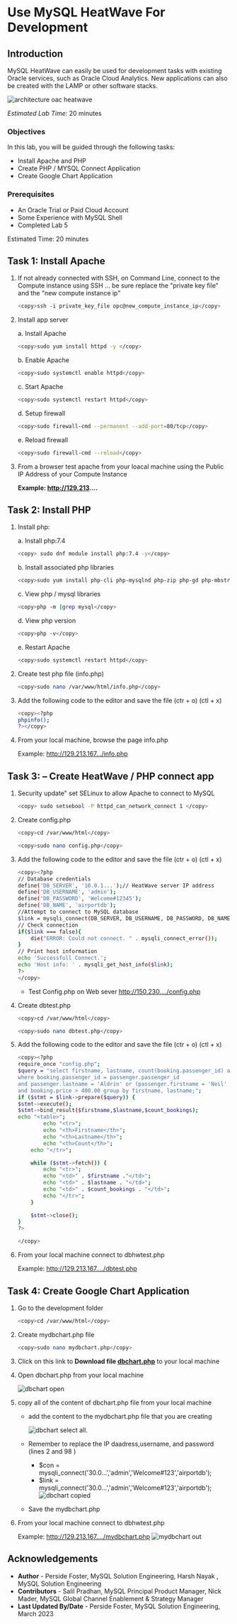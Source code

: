 # Use MySQL HeatWave For Development  

## Introduction

MySQL HeatWave can easily be used for development tasks with existing Oracle services, such as Oracle Cloud Analytics. New applications can also be created with the LAMP or other software stacks.

![architecture oac heatwave](./images/architecture-oac-heatwave.png "architecture oac heatwave ")

_Estimated Lab Time:_ 20 minutes

### Objectives

In this lab, you will be guided through the following tasks:

- Install Apache and PHP
- Create PHP / MYSQL Connect Application
- Create Google Chart Application

### Prerequisites

- An Oracle Trial or Paid Cloud Account
- Some Experience with MySQL Shell
- Completed Lab 5

Estimated Time: 20 minutes

## Task 1: Install Apache

1. If not already connected with SSH, on Command Line, connect to the Compute instance using SSH ... be sure replace the  "private key file"  and the "new compute instance ip"

     ```bash
    <copy>ssh -i private_key_file opc@new_compute_instance_ip</copy>
     ```

2. Install app server

    a. Install Apache
    
    ```bash
    <copy>sudo yum install httpd -y </copy>
    ```
    b. Enable Apache

    ```bash
    <copy>sudo systemctl enable httpd</copy>
    ```

    c. Start Apache

    ```bash
    <copy>sudo systemctl restart httpd</copy>
    ```

    d. Setup firewall

    ```bash
    <copy>sudo firewall-cmd --permanent --add-port=80/tcp</copy>
    ```
    
    e. Reload firewall

    ```bash
    <copy>sudo firewall-cmd --reload</copy>
    ```

3.	From a browser test apache from your loacal machine using the Public IP Address of your Compute Instance

    **Example: http://129.213....**

## Task 2: Install PHP

1.	Install php:

    a. Install php:7.4

    ```bash
    <copy> sudo dnf module install php:7.4 -y</copy>
    ```
     
    b. Install associated php libraries

    ```bash
    <copy>sudo yum install php-cli php-mysqlnd php-zip php-gd php-mbstring php-xml php-json -y</copy>
    ```

    c. View  php / mysql libraries

    ```bash
    <copy>php -m |grep mysql</copy>
    ```
    d. View php version

    ```bash
    <copy>php -v</copy>
    ```
    e. Restart Apache

    ```bash
    <copy>sudo systemctl restart httpd</copy>
    ```

2. Create test php file (info.php)

    ```bash
    <copy>sudo nano /var/www/html/info.php</copy>
    ```

3. Add the following code to the editor and save the file (ctr + o) (ctl + x)

    ```bash
    <copy><?php
    phpinfo();
    ?></copy>
    ```

4. From your local machine, browse the page info.php

   Example: http://129.213.167.../info.php

## Task 3: – Create HeatWave / PHP connect app

1. Security update"   set SELinux to allow Apache to connect to MySQL

    ```bash
    <copy> sudo setsebool -P httpd_can_network_connect 1 </copy>
    ```

2.	Create config.php

    ```bash
    <copy>cd /var/www/html</copy>
    ```

    ```bash
    <copy>sudo nano config.php</copy>
    ```

3. Add the following code to the editor and save the file (ctr + o) (ctl + x)

    ```bash
    <copy><?php
    // Database credentials
    define('DB_SERVER', '10.0.1...');// HeatWave server IP address
    define('DB_USERNAME', 'admin');
    define('DB_PASSWORD', 'Welcome#12345');
    define('DB_NAME', 'airportdb');
    //Attempt to connect to MySQL database
    $link = mysqli_connect(DB_SERVER, DB_USERNAME, DB_PASSWORD, DB_NAME);
    // Check connection
    if($link === false){
        die("ERROR: Could not connect. " . mysqli_connect_error());
    }
    // Print host information
    echo 'Successfull Connect.';
    echo 'Host info: ' . mysqli_get_host_info($link);
    ?>
    </copy>
    ```

    - Test Config.php on Web sever http://150.230..../config.php

4. Create dbtest.php

    ```bash
    <copy>cd /var/www/html</copy>
    ```

    ```bash
    <copy>sudo nano dbtest.php</copy>
    ```

5. Add the following code to the editor and save the file (ctr + o) (ctl + x)

    ```bash
    <copy><?php
    require_once "config.php";
    $query = "select firstname, lastname, count(booking.passenger_id) as count_bookings from passenger, booking
    where booking.passenger_id = passenger.passenger_id
    and passenger.lastname = 'Aldrin' or (passenger.firstname = 'Neil' and passenger.lastname = 'Armstrong')
    and booking.price > 400.00 group by firstname, lastname;";
    if ($stmt = $link->prepare($query)) {
    $stmt->execute();
    $stmt->bind_result($firstname,$lastname,$count_bookings);
    echo "<table>";
            echo "<tr>";
            echo "<th>Firstname</th>";
            echo "<th>Lastname</th>";
            echo "<th>Count</th>";
        echo "</tr>";

        while ($stmt->fetch()) {
            echo "<tr>";
            echo "<td>" . $firstname ."</td>";
            echo "<td>" . $lastname . "</td>";
            echo "<td>" . $count_bookings . "</td>";
            echo "</tr>";
        }

        $stmt->close();
    }
    ?>

    </copy>
    ```

6. From your local  machine connect to dbhwtest.php

    Example: http://129.213.167..../dbtest.php  

## Task 4: Create Google Chart Application

1. Go to the development folder

    ```bash
    <copy>cd /var/www/html</copy>
    ```

2. Create mydbchart.php file

    ```bash
    <copy>sudo nano mydbchart.php</copy>
    ```

3. Click on this link to **Download file [dbchart.php](files/dbchart.php)**  to your local machine
4. Open dbchart.php from your local machine

    ![dbchart open](./images/dbchart-open.png "dbchart open ")

5. copy all of the content of dbchart.php file from your local machine
    - add the content to the mydbchart.php file that you are  creating

        ![dbchart select all.](./images/dbchart-select-all.png "dbchart select all ")
    - Remember to replace the IP daadress,username, and password (lines 2 and 98 )
        - $con = mysqli_connect('30.0...','admin','Welcome#123','airportdb');
        - $link = mysqli_connect('30.0...','admin','Welcome#123','airportdb');
        ![dbchart copied](./images/dbchart-copied.png "dbchart copied ")
    - Save the mydbchart.php 

6. From your local  machine connect to dbhwtest.php

    Example: http://129.213.167..../mydbchart.php
    ![mydbchart out](./images/mydbchart-out.png "mydbchart out ")

## Acknowledgements

- **Author** - Perside Foster, MySQL Solution Engineering, Harsh Nayak , MySQL Solution Engineering 
- **Contributors** - Salil Pradhan, MySQL Principal Product Manager,  Nick Mader, MySQL Global Channel Enablement & Strategy Manager
- **Last Updated By/Date** - Perside Foster, MySQL Solution Engineering, March 2023
